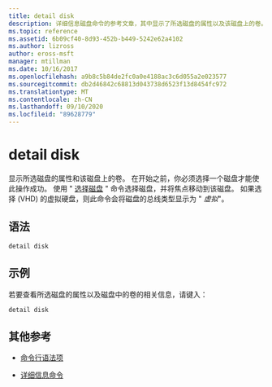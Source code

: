 ```yaml
---
title: detail disk
description: 详细信息磁盘命令的参考文章，其中显示了所选磁盘的属性以及该磁盘上的卷。
ms.topic: reference
ms.assetid: 6b09cf40-8d93-452b-b449-5242e62a4102
ms.author: lizross
author: eross-msft
manager: mtillman
ms.date: 10/16/2017
ms.openlocfilehash: a9b8c5b84de2fc0a0e4188ac3c6d055a2e023577
ms.sourcegitcommit: db2d46842c68813d043738d6523f13d8454fc972
ms.translationtype: MT
ms.contentlocale: zh-CN
ms.lasthandoff: 09/10/2020
ms.locfileid: "89628779"
---
```

# <a name="detail-disk"></a>detail disk

显示所选磁盘的属性和该磁盘上的卷。 在开始之前，你必须选择一个磁盘才能使此操作成功。 使用 " [选择磁盘](select-disk.md) " 命令选择磁盘，并将焦点移动到该磁盘。 如果选择 (VHD) 的虚拟硬盘，则此命令会将磁盘的总线类型显示为 " *虚拟*"。

## <a name="syntax"></a>语法

```
detail disk
```

## <a name="examples"></a>示例

若要查看所选磁盘的属性以及磁盘中的卷的相关信息，请键入：

```
detail disk
```

## <a name="additional-references"></a>其他参考

- [命令行语法项](command-line-syntax-key.md)

- [详细信息命令](detail.md)
